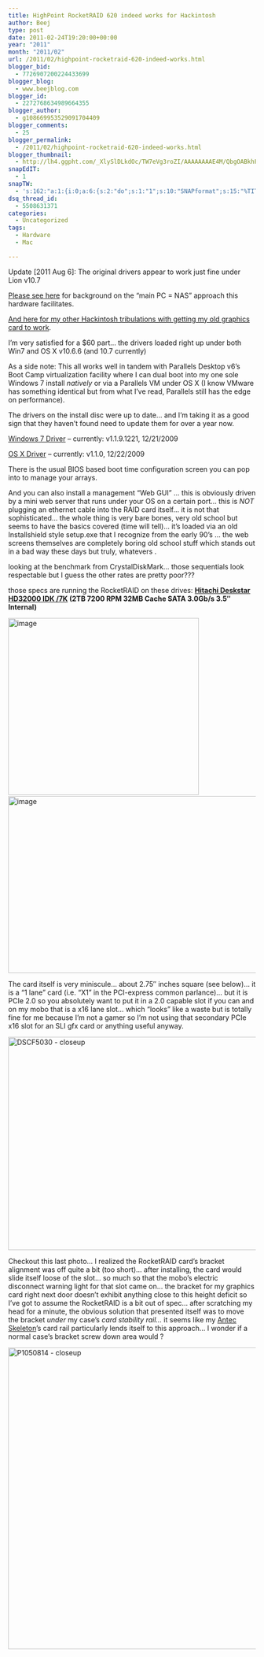 ```yaml
---
title: HighPoint RocketRAID 620 indeed works for Hackintosh
author: Beej
type: post
date: 2011-02-24T19:20:00+00:00
year: "2011"
month: "2011/02"
url: /2011/02/highpoint-rocketraid-620-indeed-works.html
blogger_bid:
  - 7726907200224433699
blogger_blog:
  - www.beejblog.com
blogger_id:
  - 2272768634989664355
blogger_author:
  - g108669953529091704409
blogger_comments:
  - 25
blogger_permalink:
  - /2011/02/highpoint-rocketraid-620-indeed-works.html
blogger_thumbnail:
  - http://lh4.ggpht.com/_XlySlDLkdOc/TW7eVg3roZI/AAAAAAAAE4M/QbgOABkhFcs/image_thumb%5B1%5D.png?imgmax=800
snapEdIT:
  - 1
snapTW:
  - 's:162:"a:1:{i:0;a:6:{s:2:"do";s:1:"1";s:10:"SNAPformat";s:15:"%TITLE% - %URL%";s:8:"attchImg";s:1:"1";s:9:"isAutoImg";s:1:"A";s:8:"imgToUse";s:0:"";s:4:"doTW";s:1:"1";}}";'
dsq_thread_id:
  - 5508631371
categories:
  - Uncategorized
tags:
  - Hardware
  - Mac

---
```

Update [2011 Aug 6]: The original drivers appear to work just fine under Lion v10.7
  
[Please see here][1] for background on the “main PC = NAS” approach this hardware facilitates.
  
[And here for my other Hackintosh tribulations with getting my old graphics card to work][2].
  
I’m very satisfied for a $60 part… the drivers loaded right up under both Win7 and OS X v10.6.6 (and 10.7 currently)
  
As a side note: This all works well in tandem with Parallels Desktop v6’s Boot Camp virtualization facility where I can dual boot into my one sole Windows 7 install _natively_ or via a Parallels VM under OS X (I know VMware has something identical but from what I’ve read, Parallels still has the edge on performance).
  
The drivers on the install disc were up to date… and I’m taking it as a good sign that they haven’t found need to update them for over a year now.
  
[Windows 7 Driver][3] – currently: v1.1.9.1221, 12/21/2009
  
[OS X Driver][4] – currently: v1.1.0, 12/22/2009
  
There is the usual BIOS based boot time configuration screen you can pop into to manage your arrays.
  
And you can also install a management “Web GUI” … this is obviously driven by a mini web server that runs under your OS on a certain port… this is _NOT_ plugging an ethernet cable into the RAID card itself… it is not that sophisticated… the whole thing is very bare bones, very old school but seems to have the basics covered (time will tell)… it’s loaded via an old Installshield style setup.exe that I recognize from the early 90’s … the web screens themselves are completely boring old school stuff which stands out in a bad way these days but truly, <ValleyGirlMode> whatevers </ValleyGirlMode>.
  
looking at the benchmark from CrystalDiskMark… those sequentials look respectable but I guess the other rates are pretty poor???
  
those specs are running the RocketRAID on these drives: **<a href="http://www.newegg.com/Product/Product.aspx?Item=N82E16822145276" target="_blank">Hitachi Deskstar HD32000 IDK /7K</a> (2TB 7200 RPM 32MB Cache SATA 3.0Gb/s 3.5&#8243; Internal)**
  
[<img alt="image" border="0" src="http://lh4.ggpht.com/_XlySlDLkdOc/TW7eVg3roZI/AAAAAAAAE4M/QbgOABkhFcs/image_thumb%5B1%5D.png?imgmax=800" height="359" style="background-image: none; border-bottom-width: 0px; border-left-width: 0px; border-right-width: 0px; border-top-width: 0px; display: inline; padding-left: 0px; padding-right: 0px; padding-top: 0px;" title="image" width="388" />][5]&nbsp;&nbsp;&nbsp;&nbsp;&nbsp;&nbsp; [<img alt="image" border="0" src="http://lh5.ggpht.com/_XlySlDLkdOc/TWavdEt2Q_I/AAAAAAAAE3Y/8kISo2-vKGU/image_thumb%5B3%5D.png?imgmax=800" height="359" style="background-image: none; border-bottom-width: 0px; border-left-width: 0px; border-right-width: 0px; border-top-width: 0px; display: inline; padding-left: 0px; padding-right: 0px; padding-top: 0px;" title="image" width="537" />][6]
  
The card itself is very miniscule… about 2.75&#8243; inches square (see below)… it is a “1 lane” card (i.e. “X1” in the PCI-express common parlance)… but it is PCIe 2.0 so you absolutely want to put it in a 2.0 capable slot if you can and on my mobo that is a x16 lane slot… which “looks” like a waste but is totally fine for me because I’m not a gamer so I’m not using that secondary PCIe x16 slot for an SLI gfx card or anything useful anyway.
  
<a href="http://www.virgulestar.com/Photos/Hardware/HighPoint%20RocketRAID%20620/DSCF5030.JPG" target="_blank"><img alt="DSCF5030 - closeup" border="0" src="http://lh6.ggpht.com/_XlySlDLkdOc/TWgKk-tqiNI/AAAAAAAAE3o/W_U9nSnCAKE/DSCF5030%20-%20closeup%5B6%5D.jpg?imgmax=800" height="433" style="background-image: none; border-bottom-width: 0px; border-left-width: 0px; border-right-width: 0px; border-top-width: 0px; display: inline; padding-left: 0px; padding-right: 0px; padding-top: 0px;" title="DSCF5030 - closeup" width="1037" /></a>
  
Checkout this last photo… I realized the RocketRAID card’s bracket alignment was off quite a bit (too short)… after installing, the card would slide itself loose of the slot… so much so that the mobo’s electric disconnect warning light for that slot came on… the bracket for my graphics card right next door doesn’t exhibit anything close to this height deficit so I’ve got to assume the RocketRAID is a bit out of spec… after scratching my head for a minute, the obvious solution that presented itself was to move the bracket _under_ my case’s _card stability rail..._ it seems like my <a href="/2009/10/open-air-pc.html" target="_blank">Antec Skeleton</a>’s card rail particularly lends itself to this approach… I wonder if a normal case’s bracket screw down area would ?
  
[<img alt="P1050814 - closeup" border="0" src="http://lh6.ggpht.com/_XlySlDLkdOc/TWqy4CC345I/AAAAAAAAE30/0Pde2kf9TV8/P1050814%20-%20closeup_thumb%5B3%5D.jpg?imgmax=800" height="613" style="background-image: none; border-bottom-width: 0px; border-left-width: 0px; border-right-width: 0px; border-top-width: 0px; display: inline; padding-left: 0px; padding-right: 0px; padding-top: 0px;" title="P1050814 - closeup" width="793" />][7]

 [1]: /2010/09/considering-home-network-storage.html
 [2]: /2010/03/ati-x1300-pro-on-mac-os-x-snow-leopard.html
 [3]: http://www.highpoint-tech.com/BIOS_Driver/page/rr620_U.htm
 [4]: http://www.hptmac.com.cn/China/rr620c.htm
 [5]: http://lh4.ggpht.com/_XlySlDLkdOc/TW7eU3l6bKI/AAAAAAAAE4I/HZaPgFxfTzs/s1600-h/image%5B4%5D.png
 [6]: http://lh5.ggpht.com/_XlySlDLkdOc/TWavciokSHI/AAAAAAAAE3U/Xy427DEV7Tw/s1600-h/image%5B5%5D.png
 [7]: http://lh6.ggpht.com/_XlySlDLkdOc/TWqy3u7ho_I/AAAAAAAAE3w/epzuXvX4jho/s1600-h/P1050814%20-%20closeup%5B5%5D.jpg